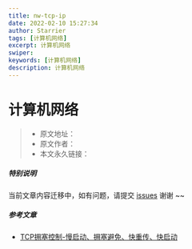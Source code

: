 ```yaml
---
title: nw-tcp-ip
date: 2022-02-10 15:27:34
author: Starrier
tags: [计算机网络]
excerpt: 计算机网络
swiper:
keywords: [计算机网络]
description: 计算机网络
---
```


# 计算机网络

> * 原文地址：[]()
> * 原文作者：[]()
> * 本文永久链接：[]()

##### **特别说明**

当前文章内容迁移中，如有问题，请提交 [issues](https://github.com/Starrier/starrier.github.io/issues) 谢谢 ~~



##### 参考文章

- [TCP拥塞控制-慢启动、拥塞避免、快重传、快启动](https://blog.csdn.net/jtracydy/article/details/52366461)
